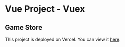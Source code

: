 # Vue Project - Vuex

## Game Store

This project is deployed on Vercel. You can view it [here](https://vuex-tienda-juegos.vercel.app/).
